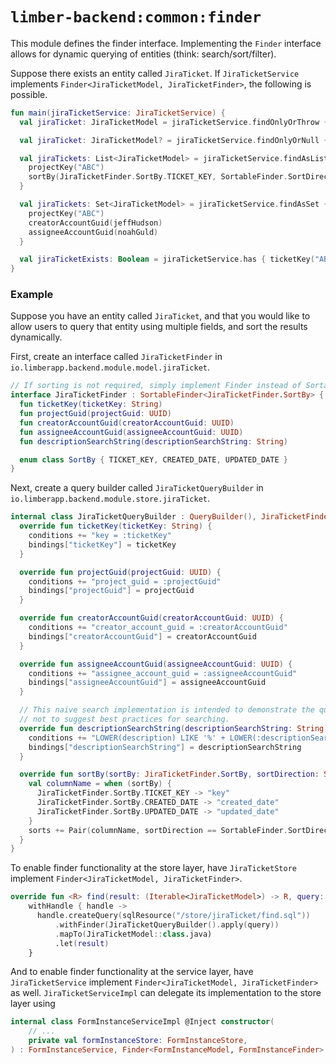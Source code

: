 # `limber-backend:common:finder`

This module defines the finder interface.
Implementing the `Finder` interface allows for dynamic querying of entities
(think: search/sort/filter).

Suppose there exists an entity called `JiraTicket`.
If `JiraTicketService` implements `Finder<JiraTicketModel, JiraTicketFinder>`,
the following is possible.
```kotlin
fun main(jiraTicketService: JiraTicketService) {
  val jiraTicket: JiraTicketModel = jiraTicketService.findOnlyOrThrow { ticketKey("ABC-123") }

  val jiraTicket: JiraTicketModel? = jiraTicketService.findOnlyOrNull { ticketKey("ABC-456") }

  val jiraTickets: List<JiraTicketModel> = jiraTicketService.findAsList {
    projectKey("ABC")
    sortBy(JiraTicketFinder.SortBy.TICKET_KEY, SortableFinder.SortDirection.ASCENDING)
  }

  val jiraTickets: Set<JiraTicketModel> = jiraTicketService.findAsSet {
    projectKey("ABC")
    creatorAccountGuid(jeffHudson)
    assigneeAccountGuid(noahGuld)
  }

  val jiraTicketExists: Boolean = jiraTicketService.has { ticketKey("ABC-789") }
}
```

### Example

Suppose you have an entity called `JiraTicket`,
and that you would like to allow users to query that entity using multiple fields,
and sort the results dynamically.

First, create an interface called `JiraTicketFinder`
in `io.limberapp.backend.module.model.jiraTicket`.
```kotlin
// If sorting is not required, simply implement Finder instead of SortableFinder.
interface JiraTicketFinder : SortableFinder<JiraTicketFinder.SortBy> {
  fun ticketKey(ticketKey: String)
  fun projectGuid(projectGuid: UUID)
  fun creatorAccountGuid(creatorAccountGuid: UUID)
  fun assigneeAccountGuid(assigneeAccountGuid: UUID)
  fun descriptionSearchString(descriptionSearchString: String)

  enum class SortBy { TICKET_KEY, CREATED_DATE, UPDATED_DATE }
}
```

Next, create a query builder called `JiraTicketQueryBuilder`
in `io.limberapp.backend.module.store.jiraTicket`.
```kotlin
internal class JiraTicketQueryBuilder : QueryBuilder(), JiraTicketFinder {
  override fun ticketKey(ticketKey: String) {
    conditions += "key = :ticketKey"
    bindings["ticketKey"] = ticketKey
  }

  override fun projectGuid(projectGuid: UUID) {
    conditions += "project_guid = :projectGuid"
    bindings["projectGuid"] = projectGuid
  }

  override fun creatorAccountGuid(creatorAccountGuid: UUID) {
    conditions += "creator_account_guid = :creatorAccountGuid"
    bindings["creatorAccountGuid"] = creatorAccountGuid
  }

  override fun assigneeAccountGuid(assigneeAccountGuid: UUID) {
    conditions += "assignee_account_guid = :assigneeAccountGuid"
    bindings["assigneeAccountGuid"] = assigneeAccountGuid
  }

  // This naive search implementation is intended to demonstrate the query builder functionality,
  // not to suggest best practices for searching.
  override fun descriptionSearchString(descriptionSearchString: String) {
    conditions += "LOWER(description) LIKE '%' + LOWER(:descriptionSearchString) + '%'"
    bindings["descriptionSearchString"] = descriptionSearchString
  }

  override fun sortBy(sortBy: JiraTicketFinder.SortBy, sortDirection: SortableFinder.SortDirection) {
    val columnName = when (sortBy) {
      JiraTicketFinder.SortBy.TICKET_KEY -> "key"
      JiraTicketFinder.SortBy.CREATED_DATE -> "created_date"
      JiraTicketFinder.SortBy.UPDATED_DATE -> "updated_date"
    }
    sorts += Pair(columnName, sortDirection == SortableFinder.SortDirection.ASCENDING)
  }
}
```

To enable finder functionality at the store layer,
have `JiraTicketStore` implement `Finder<JiraTicketModel, JiraTicketFinder>`.
```kotlin
override fun <R> find(result: (Iterable<JiraTicketModel>) -> R, query: JiraTicketFinder.() -> Unit): R =
    withHandle { handle ->
      handle.createQuery(sqlResource("/store/jiraTicket/find.sql"))
          .withFinder(JiraTicketQueryBuilder().apply(query))
          .mapTo(JiraTicketModel::class.java)
          .let(result)
    }
```

And to enable finder functionality at the service layer,
have `JiraTicketService` implement `Finder<JiraTicketModel, JiraTicketFinder>` as well.
`JiraTicketServiceImpl` can delegate its implementation to the store layer using
```kotlin
internal class FormInstanceServiceImpl @Inject constructor(
    // ...
    private val formInstanceStore: FormInstanceStore,
) : FormInstanceService, Finder<FormInstanceModel, FormInstanceFinder> by formInstanceStore
```
